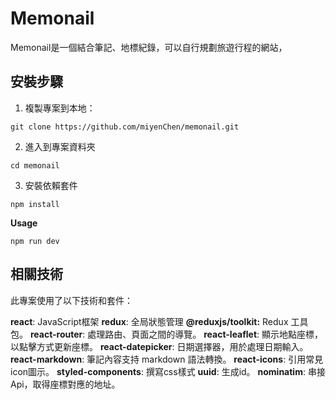 # Memonail

Memonail是一個結合筆記、地標紀錄，可以自行規劃旅遊行程的網站，

## 安裝步驟
1. 複製專案到本地：
```
git clone https://github.com/miyenChen/memonail.git
```
2. 進入到專案資料夾
```
cd memonail
```
3. 安裝依賴套件
```
npm install
```

**Usage**
```
npm run dev
```
## 

## 相關技術
此專案使用了以下技術和套件：

**react**: JavaScript框架
**redux**: 全局狀態管理
**@reduxjs/toolkit:** Redux 工具包。
**react-router**: 處理路由、頁面之間的導覽。
**react-leaflet**: 顯示地點座標，以點擊方式更新座標。
**react-datepicker**: 日期選擇器，用於處理日期輸入。
**react-markdown**: 筆記內容支持 markdown 語法轉換。
**react-icons**: 引用常見icon圖示。
**styled-components**: 撰寫css樣式
**uuid**: 生成id。
**nominatim**: 串接Api，取得座標對應的地址。

